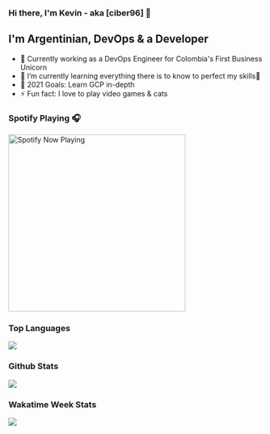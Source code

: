 ### Hi there, I'm Kevin - aka [ciber96] 👋
## I'm Argentinian, DevOps & a Developer

- 🔭 Currently working as a DevOps Engineer for Colombia's First Business Unicorn
- 🌱 I’m currently learning everything there is to know to perfect my skills🤣
- 🥅 2021 Goals: Learn GCP in-depth
- ⚡ Fun fact: I love to play video games & cats
<!--
**ciber96/ciber96** is a ✨ _special_ ✨ repository because its `README.md` (this file) appears on your GitHub profile.

Here are some ideas to get you started:

- 🔭 I’m currently working on ...
- 🌱 I’m currently learning ...
- 👯 I’m looking to collaborate on ...
- 🤔 I’m looking for help with ...
- 💬 Ask me about ...
- 📫 How to reach me: ...
- 😄 Pronouns: ...
- ⚡ Fun fact: ...
-->
<h3>Spotify Playing 🎧</h3>
<a href="https://open.spotify.com/user/keevgross">
  <img align="center" src="https://spotify-readme-steel.vercel.app/api/spotify-playing" alt="Spotify Now Playing" width="350"/>
</a>
<h3>Top Languages</h3>
<a href="https://github.com/ciber96/github-readme-stats">
  <img align="center" src="https://github-readme-stats-nine-orpin-64.vercel.app/api/top-langs/?username=ciber96&theme=radical&hide_border=true" />
</a>
<h3>Github Stats</h3>
<a href="https://github.com/ciber96/github-readme-stats">
  <img align="center" src="https://github-readme-stats-nine-orpin-64.vercel.app/api?username=ciber96&show_icons=true&hide_border=true&theme=radical" />
</a>
<h3>Wakatime Week Stats</h3>
<a href="https://github.com/ciber96">
  <img align="center" src="https://github-readme-stats-nine-orpin-64.vercel.app/api/wakatime?username=ciber96&hide_border=true&theme=radical" />
</a>
